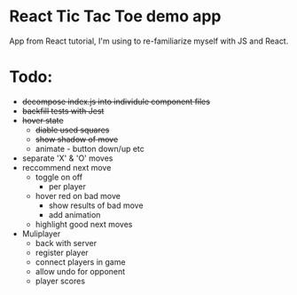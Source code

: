 # React Tic Tac Toe demo app

App from React tutorial, I'm using to re-familiarize myself with JS and React.

# Todo:

- ~~decompose index.js into individule component files~~
- ~~backfill tests with Jest~~
- ~~hover state~~
  - ~~diable used squares~~
  - ~~show shadow of move~~
  - animate - button down/up etc
- separate 'X' & 'O' moves    
- reccommend next move
  - toggle on off
    - per player
  - hover red on bad move
    - show results of bad move
    - add animation
  - highlight good next moves
- Muliplayer
  - back with server
  - register player
  - connect players in game
  - allow undo for opponent
  - player scores
